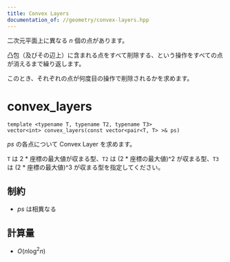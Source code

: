 ```yaml
---
title: Convex Layers
documentation_of: //geometry/convex-layers.hpp
---
```


二次元平面上に異なる $n$ 個の点があります。

凸包（及びその辺上）に含まれる点をすべて削除する、という操作をすべての点が消えるまで繰り返します。

このとき、それぞれの点が何度目の操作で削除されるかを求めます。

# convex_layers

```
template <typename T, typename T2, typename T3>
vector<int> convex_layers(const vector<pair<T, T> >& ps)
```

$ps$ の各点について Convex Layer を求めます。

`T` は 2 * 座標の最大値が収まる型、`T2` は (2 * 座標の最大値)^2 が収まる型、`T3` は (2 * 座標の最大値)^3 が収まる型を指定してください。

## 制約

- $ps$ は相異なる

## 計算量

- $O(n \log^2 n)$
